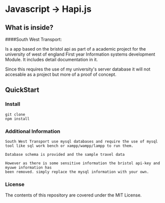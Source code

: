 # Javascript -> Hapi.js

## What is inside?
  
  ####South West Transport:

  Is a app based on the bristol api as part of a academic project for
  the university of west of england First year Information systems development Module.
  It includes detail documentation in it.
  
  Since this requires the use of my university's server database it will not accesable as a 
  project but more of a proof of concept.  

  
## QuickStart

### Install
  
  ```
  git clone
  npm install
  
  ```
  
### Additional Information

	South West Transport use mysql databases and require the use of mysql
	tool like sql work bench or xampp/wampp/lampp to run them.
  
	Database schema is provided and the sample travel data
	
	However as there is some sensitive information the bristol api-key and myuwe information has
	been removed. simply replace the mysql information with your own.
  
### License

  The contents of this repository are covered under the MIT License.
